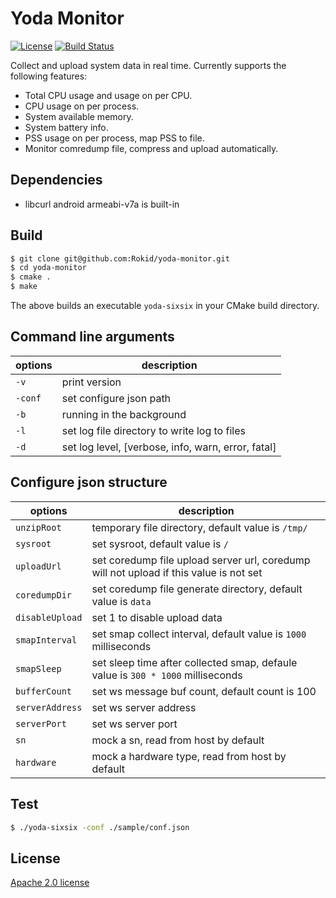 # Yoda Monitor

[![License](https://img.shields.io/badge/licence-Apache%202.0-brightgreen.svg?style=flat)](LICENSE)
[![Build Status](https://travis-ci.com/yodaos-project/edge-monitor.svg?branch=master)](https://app.travis-ci.com/yodaos-project/edge-monitor)

Collect and upload system data in real time. Currently supports the following features:

- Total CPU usage and usage on per CPU.
- CPU usage on per process.
- System available memory.
- System battery info.
- PSS usage on per process, map PSS to file.
- Monitor comredump file, compress and upload automatically.

## Dependencies

- libcurl android armeabi-v7a is built-in

## Build

```bash
$ git clone git@github.com:Rokid/yoda-monitor.git
$ cd yoda-monitor
$ cmake .
$ make
```

The above builds an executable `yoda-sixsix` in your CMake build directory.

## Command line arguments

| options          | description   |
|------------------|---------------|
| `-v`             | print version |
| `-conf`          | set configure json path |
| `-b`             | running in the background |
| `-l`             | set log file directory to write log to files |
| `-d`             | set log level, [verbose, info, warn, error, fatal] |

## Configure json structure

| options          | description   |
|------------------|---------------|
| `unzipRoot`      | temporary file directory, default value is `/tmp/` |
| `sysroot`        | set sysroot, default value is `/` |
| `uploadUrl`      | set coredump file upload server url, coredump will not upload if this value is not set |
| `coredumpDir`    | set coredump file generate directory, default value is `data`  |
| `disableUpload`  | set 1 to disable upload data |
| `smapInterval`   | set smap collect interval, default value is `1000` milliseconds |
| `smapSleep`      | set sleep time after collected smap, defaule value is `300 * 1000` milliseconds |
| `bufferCount`    | set ws message buf count, default count is 100 |
| `serverAddress`  | set ws server address |
| `serverPort`     | set ws server port |
| `sn`             | mock a sn, read from host by default |
| `hardware`       | mock a hardware type, read from host by default |

## Test

```bash
$ ./yoda-sixsix -conf ./sample/conf.json
```

## License

[Apache 2.0 license](https://www.apache.org/licenses/LICENSE-2.0)
